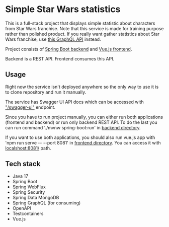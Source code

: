 # Simple Star Wars statistics

This is a full-stack project that displays simple statistic about characters from Star Wars franchise. Note that this service is made for training purpose rather than polished product. If you really want gather statistics about Star Wars franchise, use [this GraphQL API](https://studio.apollographql.com/public/star-wars-swapi/variant/current/home) instead.

Project consists of [Spring Boot backend](backend) and [Vue.js frontend](frontend).

Backend is a REST API. Frontend consumes this API.


## Usage

Right now the service isn't deployed anywhere so the only way to use it is to clone repository and run it manually.

The service has Swagger UI API docs which can be accessed with ["/swagger-ui"](localhost:8080/swagger-ui) endpoint.

Since you have to run project manually, you can either run both applications (frontend and backend) or run only backend REST API. To do the last you can run command './mvnw spring-boot:run' in [backend directory](backend).

If you want to use both applications, you should also run vue.js app with 'npm run serve -- --port 8081' in [frontend directory](frontend). You can access it with [localshost:8081/](localshost:8081/) path.

## Tech stack

- Java 17
- Spring Boot
- Spring WebFlux
- Spring Security
- Spring Data MongoDB
- Spring GraphQL (for consuming)
- OpenAPI
- Testcontainers
- Vue.js